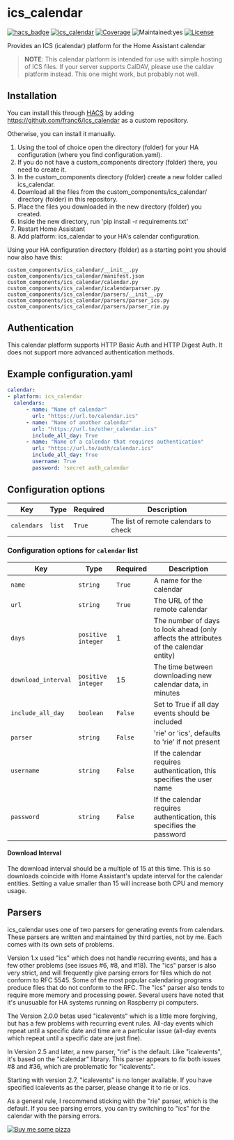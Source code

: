# ics_calendar
[![hacs_badge](https://img.shields.io/badge/HACS-Custom-orange.svg)](https://github.com/custom-components/hacs)
[![ics_calendar](https://img.shields.io/github/v/release/franc6/ics_calendar.svg?1)](https://github.com/franc6/ics_calendar)
[![Coverage](https://codecov.io/gh/franc6/ics_calendar/branch/releases/graph/badge.svg)](https://app.codecov.io/gh/franc6/ics_calendar/branch/releases)
![Maintained:yes](https://img.shields.io/maintenance/yes/2022.svg)
[![License](https://img.shields.io/github/license/franc6/ics_calendar.svg)](LICENSE)

Provides an ICS (icalendar) platform for the Home Assistant calendar

> **NOTE**: This calendar platform is intended for use with simple hosting of ICS files.  If your server supports CalDAV, please use the caldav platform instead.  This one might work, but probably not well.

## Installation
You can install this through [HACS](https://github.com/custom-components/hacs) by adding https://github.com/franc6/ics_calendar as a custom repository.

Otherwise, you can install it manually.

1. Using the tool of choice open the directory (folder) for your HA configuration (where you find configuration.yaml).
2. If you do not have a custom_components directory (folder) there, you need to create it.
3. In the custom_components directory (folder) create a new folder called ics_calendar.
4. Download all the files from the custom_components/ics_calendar/ directory (folder) in this repository.
5. Place the files you downloaded in the new directory (folder) you created.
6. Inside the new directory, run 'pip install -r requirements.txt'
7. Restart Home Assistant
8. Add platform: ics_calendar to your HA's calendar configuration.

Using your HA configuration directory (folder) as a starting point you should now also have this:
```
custom_components/ics_calendar/__init__.py
custom_components/ics_calendar/manifest.json
custom_components/ics_calendar/calendar.py
custom_components/ics_calendar/icalendarparser.py
custom_components/ics_calendar/parsers/__init__.py
custom_components/ics_calendar/parsers/parser_ics.py
custom_components/ics_calendar/parsers/parser_rie.py
```

## Authentication
This calendar platform supports HTTP Basic Auth and HTTP Digest Auth.  It does not support more advanced authentication methods.

## Example configuration.yaml
```yaml
calendar:
- platform: ics_calendar
  calendars:
      - name: "Name of calendar"
        url: "https://url.to/calendar.ics"
      - name: "Name of another calendar"
        url: "https://url.to/other_calendar.ics"
        include_all_day: True
      - name: "Name of a calendar that requires authentication"
        url: "https://url.to/auth/calendar.ics"
        include_all_day: True
        username: True
        password: !secret auth_calendar
```

## Configuration options
Key | Type | Required | Description
-- | -- | -- | --
`calendars` | `list` | `True` | The list of remote calendars to check

### Configuration options for `calendar` list
Key | Type | Required | Description
-- | -- | -- | --
`name` | `string` | `True` | A name for the calendar
`url` | `string` | `True` | The URL of the remote calendar
`days` | `positive integer` | 1 | The number of days to look ahead (only affects the attributes of the calendar entity)
`download_interval` | `positive integer` | 15 | The time between downloading new calendar data, in minutes
`include_all_day` | `boolean` | `False` | Set to True if all day events should be included
`parser` | `string` | `False` | 'rie' or 'ics', defaults to 'rie' if not present
`username` | `string` | `False` | If the calendar requires authentication, this specifies the user name
`password` | `string` | `False` | If the calendar requires authentication, this specifies the password

#### Download Interval
The download interval should be a multiple of 15 at this time.  This is so downloads coincide with Home Assistant's update interval for the calendar entities. Setting a value smaller than 15 will increase both CPU and memory usage.

## Parsers
ics_calendar uses one of two parsers for generating events from calendars.  These parsers are written and maintained by third parties, not by me.  Each comes with its own sets of problems.

Version 1.x used "ics" which does not handle recurring events, and has a few other problems (see issues #6, #8, and #18).  The "ics" parser is also very strict, and will frequently give parsing errors for files which do not conform to RFC 5545.  Some of the most popular calendaring programs produce files that do not conform to the RFC.  The "ics" parser also tends to require more memory and processing power.  Several users have noted that it's unusuable for HA systems running on Raspberry pi computers.

The Version 2.0.0 betas used "icalevents" which is a little more forgiving, but has a few problems with recurring event rules.  All-day events which repeat until a specific date and time are a particular issue (all-day events which repeat until a specific date are just fine).

In Version 2.5 and later, a new parser, "rie" is the default.  Like "icalevents", it's based on the "icalendar" library.  This parser appears to fix both issues #8 and #36, which are problematic for "icalevents".

Starting with version 2.7, "icalevents" is no longer available.  If you have specified icalevents as the parser, please change it to rie or ics.

As a general rule, I recommend sticking with the "rie" parser, which is the default.  If you see parsing errors, you can try switching to "ics" for the calendar with the parsing errors.

[![Buy me some pizza](https://www.buymeacoffee.com/assets/img/custom_images/orange_img.png)](https://www.buymeacoffee.com/qpunYPZx5)
